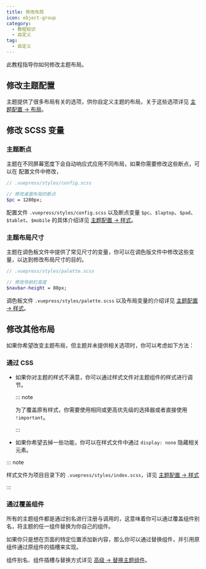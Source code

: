 ```yaml
---
title: 修改布局
icon: object-group
category:
  - 教程知识
  - 自定义
tag:
  - 自定义
---
```


此教程指导你如何修改主题布局。

<!-- more -->

## 修改主题配置

主题提供了很多布局有关的选项，供你自定义主题的布局，关于这些选项详见 [主题配置 → 布局](../../config/theme/layout.md)。

## 修改 SCSS 变量

### 主题断点

主题在不同屏幕宽度下会自动响应式应用不同布局，如果你需要修改这些断点，可以在 配置文件中修改，

```scss
// .vuepress/styles/config.scss

// 修改桌面布局的断点
$pc = 1280px;
```

配置文件 `.vuepress/styles/config.scss` 以及断点变量 `$pc`、`$laptop`、`$pad`、`$tablet`、`$mobile` 的具体介绍详见 [主题配置 → 样式](../../config/style.md#configscss)。

### 主题布局尺寸

主题在调色板文件中提供了常见尺寸的变量，你可以在调色版文件中修改这些变量，以达到修改布局尺寸的目的。

```scss
// .vuepress/styles/palette.scss

// 修改导航栏高度
$navbar-height = 80px;
```

调色板文件 `.vuepress/styles/palette.scss` 以及布局变量的介绍详见 [主题配置 → 样式](../../config/style.md#palettescss)。

## 修改其他布局

如果你希望改变主题布局，但主题并未提供相关选项时，你可以考虑如下方法：

### 通过 CSS

- 如果你对主题的样式不满意，你可以通过样式文件对主题组件的样式进行调节。

  ::: note

  为了覆盖原有样式，你需要使用相同或更高优先级的选择器或者直接使用 `!important`。

  :::

- 如果你希望去掉一些功能，你可以在样式文件中通过 `display: none` 隐藏相关元素。

::: note

样式文件为项目目录下的 `.vuepress/styles/index.scss`，详见 [主题配置 → 样式](../../config/style.md#indexscss)

:::

### 通过覆盖组件

所有的主题组件都是通过别名进行注册与调用的，这意味着你可以通过覆盖组件别名，将主题的任一组件替换为你自己的组件。

如果你只是想在页面的特定位置添加新内容，那么你可以通过替换组件，并引用原组件通过原组件的插槽来实现。

组件别名、组件插槽与替换方式详见 [高级 → 替换主题组件](../advanced/replace.md)。
